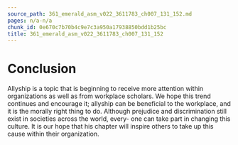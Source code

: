 ```yaml
---
source_path: 361_emerald_asm_v022_3611783_ch007_131_152.md
pages: n/a-n/a
chunk_id: 0e670c7b70b4c9e7c3a950a17938850bdd1b25bc
title: 361_emerald_asm_v022_3611783_ch007_131_152
---
```

# Conclusion

Allyship is a topic that is beginning to receive more attention within organizations as well as from workplace scholars. We hope this trend continues and encourage it; allyship can be beneficial to the workplace, and it is the morally right thing to do. Although prejudice and discrimination still exist in societies across the world, every- one can take part in changing this culture. It is our hope that his chapter will inspire others to take up this cause within their organization.
